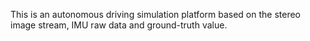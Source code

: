 This is an autonomous driving simulation platform based on the stereo image stream, IMU raw data and ground-truth value.
